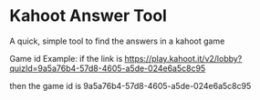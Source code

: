 # Kahoot Answer Tool
A quick, simple tool to find the answers in a kahoot game

Game id Example:
if the link is https://play.kahoot.it/v2/lobby?quizId=9a5a76b4-57d8-4605-a5de-024e6a5c8c95

then the game id is 9a5a76b4-57d8-4605-a5de-024e6a5c8c95
